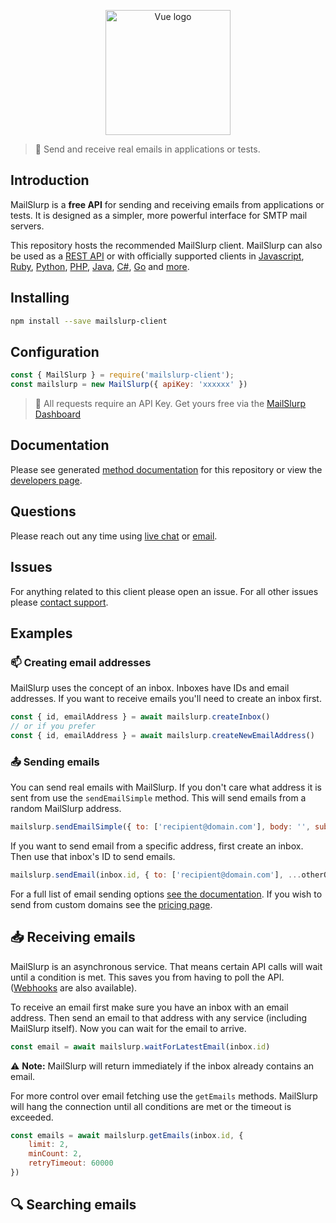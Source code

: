 <p align="center"><a href="https://vuejs.org" target="_blank" rel="noopener noreferrer"><img width="200" src="https://www.mailslurp.com/permalink/logo.png" alt="Vue logo"></a></p>

> :incoming_envelope: Send and receive real emails in applications or tests.

##  Introduction
MailSlurp is a **free API** for sending and receiving emails from applications or tests. It is designed as a simpler, more powerful interface for SMTP mail servers. 

This repository hosts the recommended MailSlurp client. MailSlurp can also be used as a [REST API](https://docs.mailslurp.com) or with officially supported clients in [Javascript](https://github.com/mailslurp/mailslurp-client-ts-js), [Ruby](https://github.com/mailslurp/mailslurp-client-ruby), [Python](https://github.com/mailslurp/mailslurp-client-python), [PHP](https://github.com/mailslurp/mailslurp-client-php), [Java](https://github.com/mailslurp/mailslurp-client-java), [C#](https://github.com/mailslurp/mailslurp-client-csharp), [Go](https://github.com/mailslurp/mailslurp-client-go) and [more](https://www.mailslurp.com/developers).

## Installing
```bash
npm install --save mailslurp-client
```

## Configuration
```javascript
const { MailSlurp } = require('mailslurp-client');
const mailslurp = new MailSlurp({ apiKey: 'xxxxxx' })
```

> :key: All requests require an API Key. Get yours free via the [MailSlurp Dashboard](https://app.mailslurp.com)

## Documentation
Please see generated [method documentation](https://github.com/mailslurp/mailslurp-client-ts-js/blob/master/docs/classes/_index_.mailslurp.md) for this repository or view the [developers page](https://www.mailslurp.com/developers).

## Questions
Please reach out any time using [live chat](https://drift.me/mailslurp) or [email](mailto:contact@mailslurp.dev).

## Issues
For anything related to this client please open an issue. For all other issues please [contact support](https://www.mailslurp.com/support).

## Examples

### :mailbox: Creating email addresses
MailSlurp uses the concept of an inbox. Inboxes have IDs and email addresses. If you want to receive emails you'll need to create an inbox first.

```javascript
const { id, emailAddress } = await mailslurp.createInbox()
// or if you prefer
const { id, emailAddress } = await mailslurp.createNewEmailAddress()
```
### :outbox_tray: Sending emails
You can send real emails with MailSlurp. If you don't care what address it is sent from use the `sendEmailSimple` method. This will send emails from a random MailSlurp address.

```javascript
mailslurp.sendEmailSimple({ to: ['recipient@domain.com'], body: '', subject: '' })
```
If you want to send email from a specific address, first create an inbox. Then use that inbox's ID to send emails.

```javascript
mailslurp.sendEmail(inbox.id, { to: ['recipient@domain.com'], ...otherOptions })
```

For a full list of email sending options [see the documentation](https://github.com/mailslurp/mailslurp-client-ts-js/blob/master/docs/interfaces/sendemailoptions.md). If you wish to send from custom domains see the [pricing page](https://www.mailslurp.com/pricing).

## :inbox_tray: Receiving emails
MailSlurp is an asynchronous service. That means certain API calls will wait until a condition is met. This saves you from having to poll the API. ([Webhooks](https://www.mailslurp.com/pricing) are also available).

To receive an email first make sure you have an inbox with an email address. Then send an email to that address with any service (including MailSlurp itself). Now you can wait for the email to arrive.

```javascript
const email = await mailslurp.waitForLatestEmail(inbox.id)
``` 

:warning: **Note:** MailSlurp will return immediately if the inbox already contains an email. 

For more control over email fetching use the `getEmails` methods. MailSlurp will hang the connection until all conditions are met or the timeout is exceeded.

```javascript
const emails = await mailslurp.getEmails(inbox.id, {
    limit: 2,
    minCount: 2,
    retryTimeout: 60000
})
```



## :mag: Searching emails
